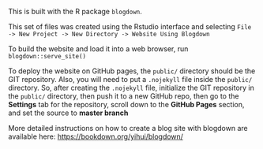 This is built with the R package `blogdown`.

This set of files was created using the Rstudio interface and selecting `File -> New Project -> New Directory -> Website Using Blogdown` 

To build the website and load it into a web browser, run `blogdown::serve_site()`

To deploy the website on GitHub pages, the `public/` directory should be the GIT repository. Also, you will need to put a `.nojekyll` file inside the `public/` directory. So, after creating the `.nojekyll` file, initialize the GIT repository in the `public/` directory, then push it to a new GitHub repo, then go to the **Settings** tab for the repository, scroll down to the **GitHub Pages** section, and set the source to **master branch**

More detailed instructions on how to create a blog site with blogdown are available here: https://bookdown.org/yihui/blogdown/
